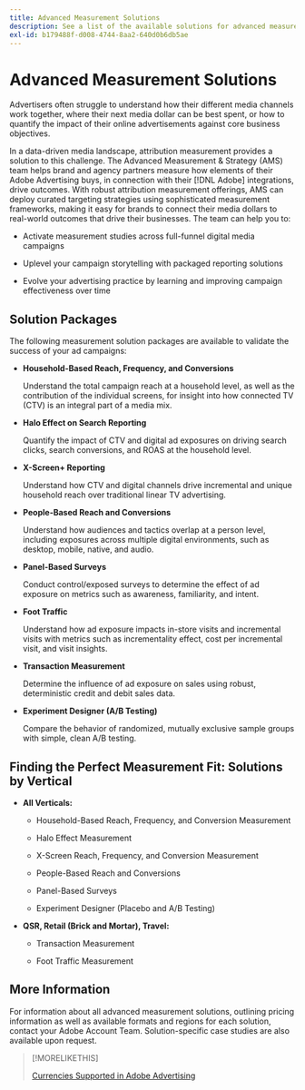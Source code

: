 ```yaml
---
title: Advanced Measurement Solutions
description: See a list of the available solutions for advanced measurement.
exl-id: b179488f-d008-4744-8aa2-640d0b6db5ae
---
```

# Advanced Measurement Solutions

Advertisers often struggle to understand how their different media channels work together, where their next media dollar can be best spent, or how to quantify the impact of their online advertisements against core business objectives.  

In a data-driven media landscape, attribution measurement provides a solution to this challenge. The Advanced Measurement & Strategy (AMS) team helps brand and agency partners measure how elements of their Adobe Advertising buys, in connection with their [!DNL Adobe] integrations, drive outcomes. With robust attribution measurement offerings, AMS can deploy curated targeting strategies using sophisticated measurement frameworks, making it easy for brands to connect their media dollars to real-world outcomes that drive their businesses. The team can help you to: 

* Activate measurement studies across full-funnel digital media campaigns 

* Uplevel your campaign storytelling with packaged reporting solutions 

* Evolve your advertising practice by learning and improving campaign effectiveness over time 

## Solution Packages

The following measurement solution packages are available to validate the success of your ad campaigns:

* **Household-Based Reach, Frequency, and Conversions**

     Understand the total campaign reach at a household level, as well as the contribution of the individual screens, for insight into how connected TV (CTV) is an integral part of a media mix.

* **Halo Effect on Search Reporting**

  Quantify the impact of CTV and digital ad exposures on driving search clicks, search conversions, and ROAS at the household level.

* **X-Screen+ Reporting**

  Understand how CTV and digital channels drive incremental and unique household reach over traditional linear TV advertising.  

* **People-Based Reach and Conversions**

  Understand how audiences and tactics overlap at a person level, including exposures across multiple digital environments, such as desktop, mobile, native, and audio. 

* **Panel-Based Surveys**

  Conduct control/exposed surveys to determine the effect of ad exposure on metrics such as awareness, familiarity, and intent. 

* **Foot Traffic**

  Understand how ad exposure impacts in-store visits and incremental visits with metrics such as incrementality effect, cost per incremental visit, and visit insights. 

* **Transaction Measurement**

  Determine the influence of ad exposure on sales using robust, deterministic credit and debit sales data. 

* **Experiment Designer (A/B Testing)**

  Compare the behavior of randomized, mutually exclusive sample groups with simple, clean A/B testing. 

## Finding the Perfect Measurement Fit: Solutions by Vertical

* **All Verticals:** 

  * Household-Based Reach, Frequency, and Conversion Measurement 

  * Halo Effect Measurement 

  * X-Screen Reach, Frequency, and Conversion Measurement 

  * People-Based Reach and Conversions 

  * Panel-Based Surveys 

  * Experiment Designer (Placebo and A/B Testing) 

* **QSR, Retail (Brick and Mortar), Travel:** 

  * Transaction Measurement 

  * Foot Traffic Measurement 

## More Information

For information about all advanced measurement solutions, outlining pricing information as well as available formats and regions for each solution, contact your Adobe Account Team. Solution-specific case studies are also available upon request. 

>[!MORELIKETHIS]
>
>[Currencies Supported in Adobe Advertising](/help/dsp/currency.md)

